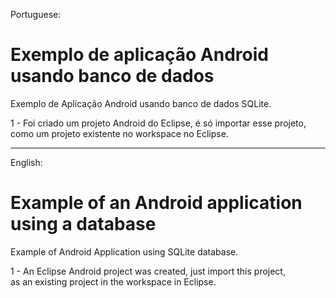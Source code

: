 Portuguese:  
# Exemplo de aplicação Android usando banco de dados  

Exemplo de Aplicação Android usando banco de dados SQLite.  

1 - Foi criado um projeto Android do Eclipse, é só importar esse projeto,   
como um projeto existente no workspace no Eclipse.    
_________________________________________________________________________________________
English:
# Example of an Android application using a database  

Example of Android Application using SQLite database.  

1 - An Eclipse Android project was created, just import this project,  
as an existing project in the workspace in Eclipse.  

